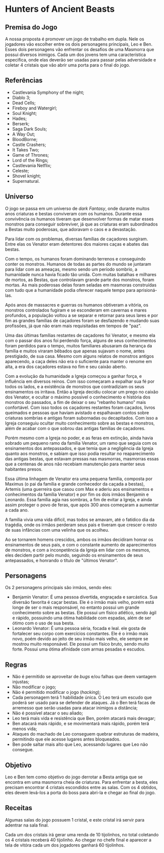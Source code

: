 # Hunters of Ancient Beasts

## Premisa do Jogo

A nossa proposta é promover um jogo de trabalho em dupla. Nele os jogadores vão escolher entre os dois personagens principais, Leo e Ben. Esses dois personagens vão enfrentar os desafios de uma Masmorra que possui diversos inimigos. Cada um dos jovens tem uma característica especifica, onde elas deverão ser usadas para passar pelas adversidade e coletar 4 cristais que vão abrir uma porta para o final do jogo.

## Referências

- Castlevania Symphony of the night;
- Diablo 3;
- Dead Cells;
- Fireboy and Watergirl;
- Soul Knight;
- Hades;
- Berserk;
- Saga Dark Souls;
- A Way Out;
- BloodBorne;
- Castle Crashers;
- It Takes Two;
- Game of Thrones;
- Lord of the Rings;
- Castlevania Netflix;
- Celeste;
- Shovel knight;
- Supernatural.

## Universo

O jogo se passa em um universo de *dark Fantasy*, onde durante muitos anos criaturas e bestas conviveram com os humanos. Durante essa convivência os humanos tiveram que desenvolver formas de matar esses monstros para conseguir sobreviver, já que as criaturas eram subordinados a Bestas muito poderosas, que adoravam o caos e a devastação.

Para lidar com os problemas, diversas famílias de caçadores surgiram. Entre elas os Venator eram detentores dos maiores caças e abates das bestas.

Com o tempo, os humanos foram dominando terrenos e conseguindo conter os monstros. Humanos de todas as partes do mundo se juntaram para lidar com as ameaças, mesmo sendo um período sombrio, a humanidade nunca havia ficado tão unida. Com muitas batalhas e milhares de mortos, as Bestas, que controlavam grande parte dos monstros, foram mortas. As mais poderosas delas foram seladas em masmoras construídas com tudo que a humanidade podia oferecer naquele tempo para aprisioná-las.

Após anos de massacres e guerras os humanos obtiveram a vitória, os monstros controlados fugiram e se esconderam em cavernas e mares profundos, a população voltou a se separar e retornar para seus lares e por fim as grandes famílias de caçadores foram se desfazendo e mudando suas profissões, já que não eram mais requisitadas em tempos de "paz".

Uma das últimas famílias restantes de caçadores foi Venator, e mesmo ela com o passar dos anos foi perdendo força, alguns de seus conhecimentos foram perdidos para o tempo, muitos familiares abusaram da herança da família e muitos viraram bêbados que apenas sujavam o nome, antes prestigiado, de sua casa. Mesmo com alguns relatos de monstros antigos aparecendo, a caça deles não era o suficiente para manter o renome em alta, a era dos caçadores estava no fim e seu caixão aberto.

Com a evolução da humanidade a Igreja começou a ganhar força, e influência em diversos reinos. Com isso começaram a expalhar sua fé por todos os lados, e a existência de monstros que contradiziam os seus ensinamentos os irritava. Então a Igreja decidiu colocar um prego no caixão dos Venator, e ocultar o máximo possivel o conhecimento e história dos monstros do passados, a fim de deixar o seu "rebanho humano" mais confortável. Com isso todos os caçadores restantes foram caçados, livros queimados e pessoas que haviam avistado e espalhavam contos sobre criaturas sombrias e antigas foram subornadas ou decapitados. Com isso a Igreja conseguiu ocultar muito conhecimento sobre as bestas e monstros, além de acabar com o que sobrou das antigas famílias de caçadores.

Porém mesmo com a Igreja no poder, e as feras em extinção, ainda havia sobrado um pequeno ramo da família Venator, um ramo que seguia com os ensinamentos dos antepassados, e que temia que a negligência da Igreja quanto aos monstros, e sabiam que isso podia resultar no reaparecimento das antigas bestas, que estavam pressas nas masmorras, masmorras essas que a centenas de anos não recebiam manutenção para manter seus habitantes presos.

Essa última linhagem de Venator era uma pequena família, composta por Maximus (o pai da família e grande conhecedor da caçada a bestas), Artemis (uma guerreira que casou com Max e aderiu aos ensinamentos e conhecimentos da família Venator) e por fim os dois irmãos Benjamin e Leonardo. Essa família agia nas sombras, a fim de evitar a Igreja, e ainda assim proteger o povo de feras, que após 300 anos começaram a aumentar a cada ano.

A família vivia uma vida dificil, mas todos se amavam, até o fatídico dia da tragédia, onde os irmãos perderam seus pais e tiveram que crescer o resto de suas infâncias com uma velinha que os acolheu.

Ao se tornarem homens crescidos, ambos os irmãos decidiram honrar os ensinamentos de seus pais, e com o constante aumento de aparecimentos de monstros, e com a inconpetência da Igreja em lidar com os mesmos, eles decidem partir pelo mundo, seguindo os ensinamentos de seus antepassados, e honrando o título de "últimos Venator".
 

## Personagens

Os 2 personagens principais são irmãos, sendo eles:

- Benjamin Venator: É uma pessoa divertida, engraçada e sarcástica. Sua diversão favorita é caçar bestas. Ele é o irmão mais velho, porém está longe de ser o mais responsável, no entanto possui um grande conhecimento sobre as bestas. Ele possui um físico atlético, sendo ágil e rápido, possuindo uma ótima habilidade com espadas, além de ser ótimo com o uso de sua besta.
- Leonardo Venator: É uma pessoa séria, focada e leal. ele gosta de fortalecer seu corpo com exercícios constantes. Ele é o irmão mais novo, poém devido ao jeito de seu irmão mais velho, ele sempre se mostrou muito responsável. Ele possui um físico bruto, sendo muito forte. Possui uma ótima afinidade com armas pesadas e escudos.

## Regras

- Não é permitido se aproveitar de *bugs* e/ou falhas que deem vantagem injustas;
- Não modificar o jogo;
- Não é permitido modificar o jogo (*hacking*);
- Cada personagem terá 1 habilidade única. O Leo terá um escudo que poderá ser usado para se defender de ataques. Já o Ben terá facas de arremesso que serão usadas para atacar inimigos a distância;
- Não é possível atacar o seu aliado;
- Leo terá mais vida e resistência que Ben, porém atacará mais devagar;
- Ben atacará mais rápido, e se movimentará mais rápido, porém terá menos vida;
- Ataques do machado de Leo conseguem quebrar estruturas de madeira, permitindo que ele acesse lugares antes bloqueados.
- Ben pode saltar mais alto que Leo, acessando lugares que Leo não consegue.

## Objetivo

Leo e Ben tem como objetivo do jogo derrotar a Besta antiga que se encontra em uma masmorra cheia de criaturas. Para enfrentar a besta, eles precisam encontrar 4 cristais escondidos entre as salas. Com os 4 obtidos, eles devem levá-los a porta do boss para abri-la e chegar ao final do jogo.

## Receitas

Algumas salas do jogo possuem 1 cristal, e este cristal irá servir para adentrar na sala final.

Cada um dos cristais irá gerar uma renda de 10 tijolinhos, no total coletando os 4 cristais receberá 40 tijolinho. 
Ao chegar no chefe final e aparecer a tela de vitóra cada um dos jogadores ganhará 60 tijolinhos.
